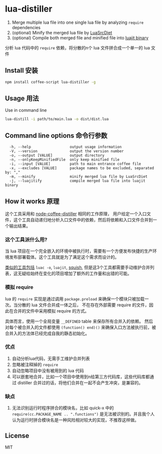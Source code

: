 # lua-distiller

 1. Merge multiple lua file into one single lua file by analyzing `require` dependencies
 2. (optional) Minify the merged lua file by [LuaSrcDiet](https://github.com/LuaDist/luasrcdiet)
 3. (optional) Compile both merged file and minified file into [luajit binary](http://luajit.org/)

分析 lua 代码中的 `require` 依赖，将分散的n个 lua 文件拼合成一个单一的 lua 文件

## Install 安装

```bash
npm install coffee-script lua-distiller -g
```

## Usage 用法

Use in command line

```bash
lua-distill -i path/to/main.lua -o dist/dist.lua
```

## Command line options 命令行参数

```
  -h, --help                  output usage information
  -V, --version               output the version number
  -o, --output [VALUE]        output directory
  -n, --onlyKeepMinifiedFile  only keep minified file
  -i, --input [VALUE]         path to main entrance coffee file
  -x, --excludes [VALUE]      package names to be excluded, separated by: ","
  -m, --minify                minify merged lua file by LuaSrcDiet
  -j, --luajitify             compile merged lua file into luajit binary
```

## How it works 原理

这个工具采用和 [node-coffee-distiller](https://github.com/yi/node-coffee-distiller) 相同的工作原理，
用户给定一个入口文件，这个工具自动递归地分析入口文件中的依赖，然后将依赖和入口文件合并到一个输出结果。

### 这个工具派什么用?

当 lua 项目在一个完全嵌入的环境中被执行时，需要有一个方便发布快捷的生产环境发布部署载体。这个工具就是为了满足这个需求而设计的。

[类似的工具包括](http://stackoverflow.com/questions/9580366/keeping-everything-in-a-single-lua-bytecode-chunk) `luac -o`, `luajit`, [squish](http://matthewwild.co.uk/projects/squish/home), 但是这3个工具都需要手动维护合并列表，这无疑给始终在变化的项目增加了额外的工作量和出错的可能。

### 模拟 require

lua 的 `require` 实现是通过调用 `package.preload` 来确保一个模块只被加载一次。当分散的 lua 文件合并成一体之后，
不在存在外部需要 require 的文件，因此在合并的文件中采用模拟 require 的方式。

具体而言，使用一个全局变量 `__DEFINED` table 来保存所有合并入的依赖。
然后对每个被合并入的文件都使用 `(function() end)()` 来确保入口方法被执行前，被合并入的方法体已经完成自我的静态初始化。

### 优点
 1. 自动分析lua代码，无需手工维护合并列表
 2. 忽略被注释掉的 `require`
 3. 自动忽略项目中没有被用到的 lua 代码
 4. 可以嵌套地合并，比如一个项目中使用到n给第三方代码库，这些代码库都通过 distiller 合并过的话，将他们合并在一起不会产生冲突，是兼容的。

### 缺点
 1. 无法识别运行时程序拼合的模块名，比如 quick-x 中的 `require(cc.PACKAGE_NAME .. ".functions")` 是无法被识别的。并且我个人认为运行时拼合模块名是一种风险相对较大的实现，不推荐这样做。

## License

MIT

